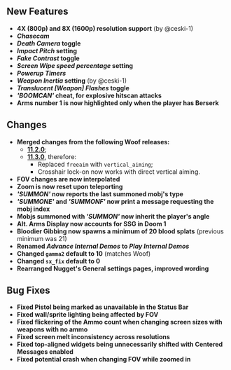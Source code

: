## New Features

- **4X (800p) and 8X (1600p) resolution support** (by @ceski-1)
- **_Chasecam_**
- **_Death Camera_ toggle**
- **_Impact Pitch_ setting**
- **_Fake Contrast_ toggle**
- **_Screen Wipe speed percentage_ setting**
- **_Powerup Timers_**
- **_Weapon Inertia_ setting** (by @ceski-1)
- **_Translucent [Weapon] Flashes_ toggle**
- **_'BOOMCAN'_ cheat, for explosive hitscan attacks**
- **Arms number 1 is now highlighted only when the player has Berserk**

## Changes

- **Merged changes from the following Woof releases:**
  - [**11.2.0**](https://github.com/fabiangreffrath/woof/releases/tag/woof_11.2.0);
  - [**11.3.0**](https://github.com/fabiangreffrath/woof/releases/tag/woof_11.3.0), therefore:
    - Replaced `freeaim` with `vertical_aiming`;
    - Crosshair lock-on now works with direct vertical aiming.
- **FOV changes are now interpolated**
- **Zoom is now reset upon teleporting**
- **_'SUMMON'_ now reports the last summoned mobj's type**
- **_'SUMMONE'_ and _'SUMMONF'_ now print a message requesting the mobj index**
- **Mobjs summoned with _'SUMMON'_ now inherit the player's angle**
- **Alt. Arms Display now accounts for SSG in Doom 1**
- **Bloodier Gibbing now spawns a minimum of 20 blood splats** (previous minimum was 21)
- **Renamed _Advance Internal Demos_ to _Play Internal Demos_**
- **Changed `gamma2` default to 10** (matches Woof)
- **Changed `sx_fix` default to 0**
- **Rearranged Nugget's General settings pages, improved wording**

## Bug Fixes

- **Fixed Pistol being marked as unavailable in the Status Bar**
- **Fixed wall/sprite lighting being affected by FOV**
- **Fixed flickering of the Ammo count when changing screen sizes with weapons with no ammo**
- **Fixed screen melt inconsistency across resolutions**
- **Fixed top-aligned widgets being unnecessarily shifted with Centered Messages enabled**
- **Fixed potential crash when changing FOV while zoomed in**
